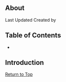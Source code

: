 ## About
Last Updated 
Created by


## Table of Contents
* 

## Introduction


[Return to Top](#about)
